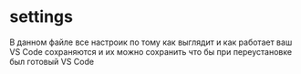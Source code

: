 # settings
В данном файле все настроик по тому как выглядит и как работает ваш VS Code сохраняются и их можно сохранить что бы при переустановке был готовый VS Code
